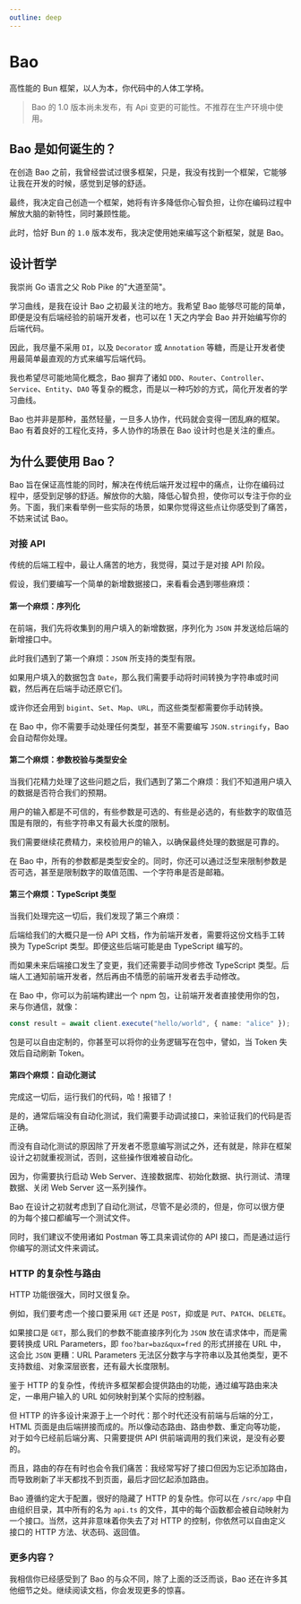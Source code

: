 ```yaml
---
outline: deep
---
```


# Bao

高性能的 Bun 框架，以人为本，你代码中的人体工学椅。

> Bao 的 1.0 版本尚未发布，有 Api 变更的可能性。不推荐在生产环境中使用。

## Bao 是如何诞生的？

在创造 Bao 之前，我曾经尝试过很多框架，只是，我没有找到一个框架，它能够让我在开发的时候，感觉到足够的舒适。

最终，我决定自己创造一个框架，她将有许多降低你心智负担，让你在编码过程中解放大脑的新特性，同时兼顾性能。

此时，恰好 Bun 的 `1.0` 版本发布，我决定使用她来编写这个新框架，就是 Bao。

## 设计哲学

我崇尚 Go 语言之父 Rob Pike 的"大道至简"。

学习曲线，是我在设计 Bao 之初最关注的地方。我希望 Bao 能够尽可能的简单，即便是没有后端经验的前端开发者，也可以在 1 天之内学会 Bao 并开始编写你的后端代码。

因此，我尽量不采用 `DI`，以及 `Decorator` 或 `Annotation` 等糖，而是让开发者使用最简单最直观的方式来编写后端代码。

我也希望尽可能地简化概念，Bao 摒弃了诸如 `DDD`、`Router`、`Controller`、`Service`、`Entity`、`DAO` 等复杂的概念，而是以一种巧妙的方式，简化开发者的学习曲线。

Bao 也并非是那种，虽然轻量，一旦多人协作，代码就会变得一团乱麻的框架。Bao 有着良好的工程化支持，多人协作的场景在 Bao 设计时也是关注的重点。

## 为什么要使用 Bao？

Bao 旨在保证高性能的同时，解决在传统后端开发过程中的痛点，让你在编码过程中，感受到足够的舒适。解放你的大脑，降低心智负担，使你可以专注于你的业务。下面，我们来看举例一些实际的场景，如果你觉得这些点让你感受到了痛苦，不妨来试试 Bao。

### 对接 API

传统的后端工程中，最让人痛苦的地方，我觉得，莫过于是对接 API 阶段。

假设，我们要编写一个简单的新增数据接口，来看看会遇到哪些麻烦：

#### 第一个麻烦：序列化

在前端，我们先将收集到的用户填入的新增数据，序列化为 `JSON` 并发送给后端的新增接口中。

此时我们遇到了第一个麻烦：`JSON` 所支持的类型有限。

如果用户填入的数据包含 `Date`，那么我们需要手动将时间转换为字符串或时间戳，然后再在后端手动还原它们。

或许你还会用到 `bigint`、`Set`、`Map`、`URL`，而这些类型都需要你手动转换。

在 Bao 中，你不需要手动处理任何类型，甚至不需要编写 `JSON.stringify`，Bao 会自动帮你处理。

#### 第二个麻烦：参数校验与类型安全

当我们花精力处理了这些问题之后，我们遇到了第二个麻烦：我们不知道用户填入的数据是否符合我们的预期。

用户的输入都是不可信的，有些参数是可选的、有些是必选的，有些数字的取值范围是有限的，有些字符串又有最大长度的限制。

我们需要继续花费精力，来校验用户的输入，以确保最终处理的数据是可靠的。

在 Bao 中，所有的参数都是类型安全的。同时，你还可以通过泛型来限制参数是否可选，甚至是限制数字的取值范围、一个字符串是否是邮箱。

#### 第三个麻烦：TypeScript 类型

当我们处理完这一切后，我们发现了第三个麻烦：

后端给我们的大概只是一份 API 文档，作为前端开发者，需要将这份文档手工转换为 TypeScript 类型。即便这些后端可能是由 TypeScript 编写的。

而如果未来后端接口发生了变更，我们还需要手动同步修改 TypeScript 类型。后端人工通知前端开发者，然后再由不情愿的前端开发者去手动修改。

在 Bao 中，你可以为前端构建出一个 npm 包，让前端开发者直接使用你的包，来与你通信，就像：

```ts
const result = await client.execute("hello/world", { name: "alice" });
```

包是可以自由定制的，你甚至可以将你的业务逻辑写在包中，譬如，当 Token 失效后自动刷新 Token。

#### 第四个麻烦：自动化测试

完成这一切后，运行我们的代码，哈！报错了！

是的，通常后端没有自动化测试，我们需要手动调试接口，来验证我们的代码是否正确。

而没有自动化测试的原因除了开发者不愿意编写测试之外，还有就是，除非在框架设计之初就重视测试，否则，这些操作很难被自动化。

因为，你需要执行启动 Web Server、连接数据库、初始化数据、执行测试、清理数据、关闭 Web Server 这一系列操作。

Bao 在设计之初就考虑到了自动化测试，尽管不是必须的，但是，你可以很方便的为每个接口都编写一个测试文件。

同时，我们建议不使用诸如 Postman 等工具来调试你的 API 接口，而是通过运行你编写的测试文件来调试。

### HTTP 的复杂性与路由

HTTP 功能很强大，同时又很复杂。

例如，我们要考虑一个接口要采用 `GET` 还是 `POST`，抑或是 `PUT`、`PATCH`、`DELETE`。

如果接口是 `GET`，那么我们的参数不能直接序列化为 `JSON` 放在请求体中，而是需要转换成 URL Parameters，即 `foo?bar=baz&qux=fred` 的形式拼接在 URL 中，这会比 `JSON` 更糟：URL Parameters 无法区分数字与字符串以及其他类型，更不支持数组、对象深层嵌套，还有最大长度限制。

鉴于 HTTP 的复杂性，传统许多框架都会提供路由的功能，通过编写路由来决定，一串用户输入的 URL 如何映射到某个实际的控制器。

但 HTTP 的许多设计来源于上一个时代：那个时代还没有前端与后端的分工，HTML 页面是由后端拼接而成的。所以像动态路由、路由参数、重定向等功能，对于如今已经前后端分离、只需要提供 API 供前端调用的我们来说，是没有必要的。

而且，路由的存在有时也会令我们痛苦：我经常写好了接口但因为忘记添加路由，而导致刷新了半天都找不到页面，最后才回忆起添加路由。

Bao 遵循约定大于配置，很好的隐藏了 HTTP 的复杂性。你可以在 `/src/app` 中自由组织目录，其中所有的名为 `api.ts` 的文件，其中的每个函数都会被自动映射为一个接口。当然，这并非意味着你失去了对 HTTP 的控制，你依然可以自由定义接口的 HTTP 方法、状态码、返回值。

### 更多内容？

我相信你已经感受到了 Bao 的与众不同，除了上面的泛泛而谈，Bao 还在许多其他细节之处。继续阅读文档，你会发现更多的惊喜。